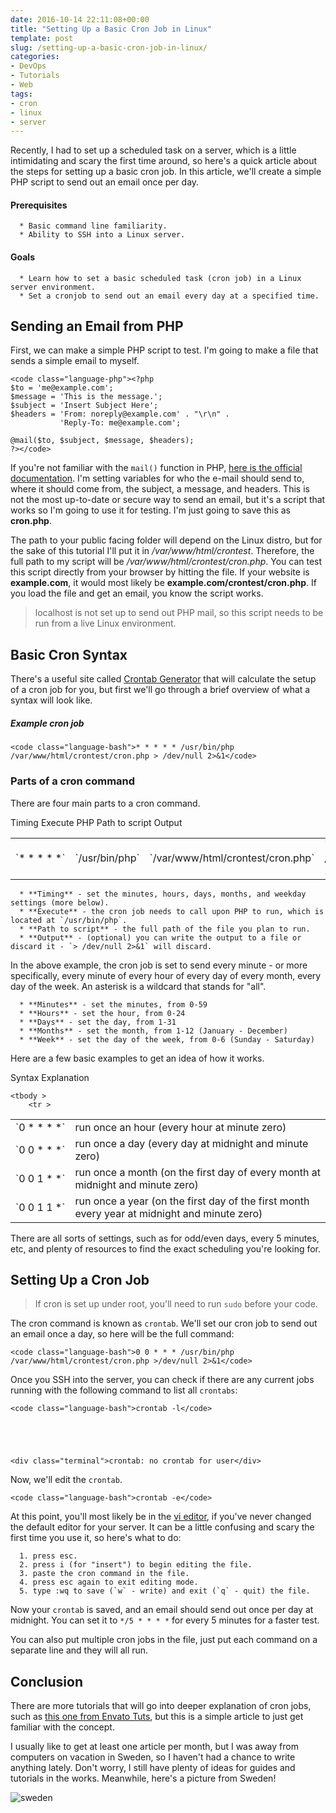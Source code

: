 ```yaml
---
date: 2016-10-14 22:11:08+00:00
title: "Setting Up a Basic Cron Job in Linux"
template: post
slug: /setting-up-a-basic-cron-job-in-linux/
categories:
- DevOps
- Tutorials
- Web
tags:
- cron
- linux
- server
---
```



Recently, I had to set up a scheduled task on a server, which is a little intimidating and scary the first time around, so here's a quick article about the steps for setting up a basic cron job. In this article, we'll create a simple PHP script to send out an email once per day.



#### Prerequisites





	  * Basic command line familiarity.
	  * Ability to SSH into a Linux server.




#### Goals





	  * Learn how to set a basic scheduled task (cron job) in a Linux server environment.
	  * Set a cronjob to send out an email every day at a specified time.




## Sending an Email from PHP



First, we can make a simple PHP script to test. I'm going to make a file that sends a simple email to myself.


    
    <code class="language-php"><?php
    $to = 'me@example.com';
    $message = 'This is the message.';
    $subject = 'Insert Subject Here';
    $headers = 'From: noreply@example.com' . "\r\n" .
               'Reply-To: me@example.com';
    
    @mail($to, $subject, $message, $headers); 
    ?></code>



If you're not familiar with the `mail()` function in PHP, [here is the official documentation](http://php.net/manual/en/function.mail.php). I'm setting variables for who the e-mail should send to, where it should come from, the subject, a message, and headers. This is not the most up-to-date or secure way to send an email, but it's a script that works so I'm going to use it for testing. I'm just going to save this as **cron.php**.

The path to your public facing folder will depend on the Linux distro, but for the sake of this tutorial I'll put it in _/var/www/html/crontest_. Therefore, the full path to my script will be _/var/www/html/crontest/cron.php_. You can test this script directly from your browser by hitting the file. If your website is **example.com**, it would most likely be **example.com/crontest/cron.php**. If you load the file and get an email, you know the script works.



> localhost is not set up to send out PHP mail, so this script needs to be run from a live Linux environment.





## Basic Cron Syntax



There's a useful site called [Crontab Generator](http://crontab-generator.org/) that will calculate the setup of a cron job for you, but first we'll go through a brief overview of what a syntax will look like.



##### Example cron job




    
    <code class="language-bash">* * * * * /usr/bin/php /var/www/html/crontest/cron.php > /dev/null 2>&1</code>





### Parts of a cron command



There are four main parts to a cron command.

<table >
<tbody >
	<tr >
		Timing
		Execute PHP
		Path to script
		Output
	</tr>
	<tr >
		
<td style="white-space:nowrap" >`* * * * *`
</td>
		
<td >`/usr/bin/php`
</td>
		
<td >`/var/www/html/crontest/cron.php`
</td>
		
<td >`> /dev/null 2>&1`
</td>
	</tr>
	</tbody>
</table>




	  * **Timing** - set the minutes, hours, days, months, and weekday settings (more below).
	  * **Execute** - the cron job needs to call upon PHP to run, which is located at `/usr/bin/php`.
	  * **Path to script** - the full path of the file you plan to run.
	  * **Output** - (optional) you can write the output to a file or discard it - `> /dev/null 2>&1` will discard.


In the above example, the cron job is set to send every minute - or more specifically, every minute of every hour of every day of every month, every day of the week. An asterisk is a wildcard that stands for "all".


	  * **Minutes** - set the minutes, from 0-59
	  * **Hours** - set the hour, from 0-24
	  * **Days** - set the day, from 1-31
	  * **Months** - set the month, from 1-12 (January - December)
	  * **Week** - set the day of the week, from 0-6 (Sunday - Saturday)


Here are a few basic examples to get an idea of how it works.

<table >

<tr >
Syntax
Explanation
</tr>

	<tbody >
		<tr >
			
<td style="white-space:nowrap" >`0 * * * *`
</td>
			
<td >run once an hour (every hour at minute zero)
</td>
		</tr>
		<tr >
			
<td >`0 0 * * *`
</td>
			
<td >run once a day (every day at midnight and minute zero)
</td>
		</tr>
		<tr >
			
<td >`0 0 1 * *`
</td>
			
<td >run once a month (on the first day of every month at midnight and minute zero)
</td>
		</tr>
		<tr >
			
<td >`0 0 1 1 *`
</td>
			
<td >run once a year (on the first day of the first month every year at midnight and minute zero)
</td>
		</tr>
	</tbody>
</table>

There are all sorts of settings, such as for odd/even days, every 5 minutes, etc, and plenty of resources to find the exact scheduling you're looking for. 



## Setting Up a Cron Job





> If cron is set up under root, you'll need to run `sudo` before your code.



The cron command is known as `crontab`. We'll set our cron job to send out an email once a day, so here will be the full command:


    
    <code class="language-bash">0 0 * * * /usr/bin/php /var/www/html/crontest/cron.php >/dev/null 2>&1</code>



Once you SSH into the server, you can check if there are any current jobs running with the following command to list all `crontabs`:


    
    <code class="language-bash">crontab -l</code>




    
    <div class="terminal">crontab: no crontab for user</div>



Now, we'll edit the `crontab`.


    
    <code class="language-bash">crontab -e</code>



At this point, you'll most likely be in the [vi editor](https://www.ccsf.edu/Pub/Fac/vi.html), if you've never changed the default editor for your server.  It can be a little confusing and scary the first time you use it, so here's what to do:




	  1. press esc.
	  2. press i (for "insert") to begin editing the file.
	  3. paste the cron command in the file.
	  4. press esc again to exit editing mode.
	  5. type :wq to save (`w` - write) and exit (`q` - quit) the file.	


Now your `crontab` is saved, and an email should send out once per day at midnight. You can set it to `*/5 * * * *` for every 5 minutes for a faster test.

You can also put multiple cron jobs in the file, just put each command on a separate line and they will all run.



## Conclusion



There are more tutorials that will go into deeper explanation of cron jobs, such as [this one from Envato Tuts](https://code.tutsplus.com/tutorials/scheduling-tasks-with-cron-jobs--net-8800), but this is a simple article to just get familiar with the concept. 

I usually like to get at least one article per month, but I was away from computers on vacation in Sweden, so I haven't had a chance to write anything lately. Don't worry, I still have plenty of ideas for guides and tutorials in the works. Meanwhile, here's a picture from Sweden!

![sweden](https://www.taniarascia.com/wp-content/uploads/sweden.jpg)
		
